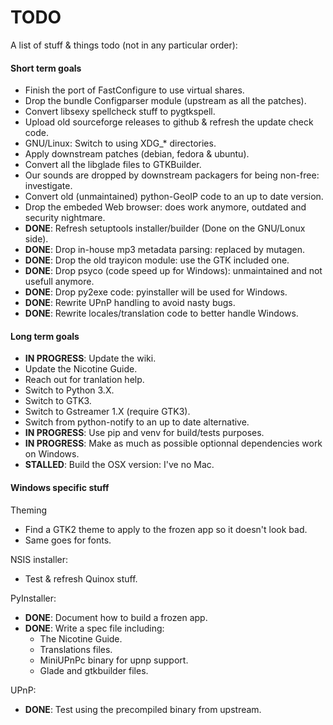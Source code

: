 # TODO

A list of stuff & things todo (not in any particular order):

#### Short term goals

* Finish the port of FastConfigure to use virtual shares.
* Drop the bundle Configparser module (upstream as all the patches).
* Convert libsexy spellcheck stuff to pygtkspell.
* Upload old sourceforge releases to github & refresh the update check code.
* GNU/Linux: Switch to using XDG_* directories.
* Apply downstream patches (debian, fedora & ubuntu).
* Convert all the libglade files to GTKBuilder.
* Our sounds are dropped by downstream packagers for being non-free: investigate.
* Convert old (unmaintained) python-GeoIP code to an up to date version.
* Drop the embeded Web browser: does work anymore, outdated and security nightmare.
* **DONE**: Refresh setuptools installer/builder (Done on the GNU/Lonux side).
* **DONE**: Drop in-house mp3 metadata parsing: replaced by mutagen.
* **DONE**: Drop the old trayicon module: use the GTK included one.
* **DONE**: Drop psyco (code speed up for Windows): unmaintained and not usefull anymore.
* **DONE**: Drop py2exe code: pyinstaller will be used for Windows.
* **DONE**: Rewrite UPnP handling to avoid nasty bugs.
* **DONE**: Rewrite locales/translation code to better handle Windows.

#### Long term goals

* **IN PROGRESS**: Update the wiki.
* Update the Nicotine Guide.
* Reach out for tranlation help.
* Switch to Python 3.X.
* Switch to GTK3.
* Switch to Gstreamer 1.X (require GTK3).
* Switch from python-notify to an up to date alternative.
* **IN PROGRESS**: Use pip and venv for build/tests purposes.
* **IN PROGRESS**: Make as much as possible optionnal dependencies work on Windows.
* **STALLED**: Build the OSX version: I've no Mac.

#### Windows specific stuff

Theming
* Find a GTK2 theme to apply to the frozen app so it doesn't look bad.
* Same goes for fonts.

NSIS installer:
* Test & refresh Quinox stuff.

PyInstaller:
* **DONE**: Document how to build a frozen app.
* **DONE**: Write a spec file including:
    * The Nicotine Guide.
    * Translations files.
    * MiniUPnPc binary for upnp support.
    * Glade and gtkbuilder files.

UPnP:
* **DONE**: Test using the precompiled binary from upstream.
